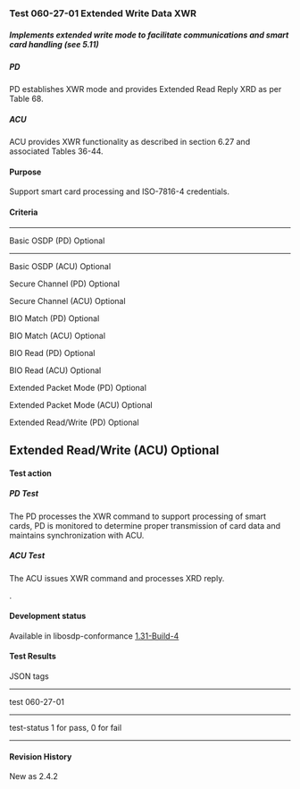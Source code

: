### Test 060-27-01 Extended Write Data XWR

##### Implements extended write mode to facilitate communications and smart card handling (see 5.11)

##### PD

PD establishes XWR mode and provides Extended Read Reply XRD as per
Table 68.

##### ACU

ACU provides XWR functionality as described in section 6.27 and
associated Tables 36-44.

#### Purpose

Support smart card processing and ISO-7816-4 credentials.

#### Criteria

  -----------------------------------------------------------------------
  Basic OSDP (PD)                     Optional
  ----------------------------------- -----------------------------------
  Basic OSDP (ACU)                    Optional

  Secure Channel (PD)                 Optional

  Secure Channel (ACU)                Optional

  BIO Match (PD)                      Optional

  BIO Match (ACU)                     Optional

  BIO Read (PD)                       Optional

  BIO Read (ACU)                      Optional

  Extended Packet Mode (PD)           Optional

  Extended Packet Mode (ACU)          Optional

  Extended Read/Write (PD)            Optional

  Extended Read/Write (ACU)           Optional
  -----------------------------------------------------------------------

#### 

#### Test action

##### PD Test

The PD processes the XWR command to support processing of smart cards,
PD is monitored to determine proper transmission of card data and
maintains synchronization with ACU.

##### ACU Test

The ACU issues XWR command and processes XRD reply.

.

#### 

#### Development status

Available in libosdp-conformance
[1.31-Build-4](https://github.com/Security-Industry-Association/libosdp-conformance/releases/tag/1.31-4)

#### 

#### Test Results

JSON tags

  -----------------------------------------------------------------------
  test                                060-27-01
  ----------------------------------- -----------------------------------
  test-status                         1 for pass, 0 for fail

  -----------------------------------------------------------------------

#### Revision History

New as 2.4.2
